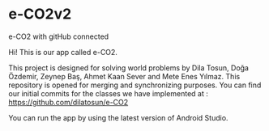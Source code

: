 # e-CO2v2
e-CO2 with gitHub connected

Hi! This is our app called e-CO2.

This project is designed for solving world problems by Dila Tosun, Doğa Özdemir, Zeynep Baş, Ahmet Kaan Sever and Mete Enes Yılmaz.
This repository is opened for merging and synchronizing purposes.
You can find our initial commits for the classes we have implemented at : https://github.com/dilatosun/e-CO2

You can run the app by using the latest version of Android Studio.

